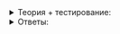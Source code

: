<details>  
<summary>Теория + тестирование:</summary>

<h1>Принципы тестирования и отладки кода</h1>

<p>Выполняя задания курса, вы могли столкнуться с тем, что ваше решение не принимается тестирующей системой. Хотя вы на своём компьютере убедились: код компилируется без ошибок и даже проходит тесты. Но если тестирующая система не принимает решение, вероятно, в нём правда есть ошибка.</p>

<p>Не отчаивайтесь. Когда изучаете новый язык программирования или технологию, ошибки — это нормально. Даже опытные программисты ошибаются. Более того, чем опытнее программист, тем с большим недоверием он относится к собственному коду — ищет и устраняет в нём ошибки. В этом уроке вы узнаете, как ошибки предупреждать и исправлять.</p>

<h3>Внимательно читайте условие задачи</h3>

<p>Убедитесь, что не упустили ни одной детали в условии и правильно поняли, как должна работать ваша программа.</p>

<h3>Проверьте, как программа работает на примерах из условия</h3>

<p>Часто в задании есть примеры ввода и вывода. Они демонстрируют ожидаемые результаты работы программы на некотором наборе входных данных. Если ваше решение даёт не тот результат, который ожидается, в нём точно ошибка.</p>

<p>Но примеры покрывают лишь малую часть входных данных, с которыми может столкнуться программа. То, что ваше решение работает на примерах, тоже не гарантирует его правильность. Как говорил Эдгер Дейкстра, тестирование показывает наличие ошибок, но не доказывает, что их нет.</p>

<h3>Вносите изменения в программу небольшими порциями и регулярно тестируйте её работу</h3>

<p>Чем меньше изменений вы внесли, тем меньше различий в коде придётся изучить, чтобы найти причину ошибки. Не забывайте после каждого изменения проверять работу программы. Так вы раньше обнаружите и исправите ошибку.</p>

<h3>Составьте план тестирования</h3>

<p>Часто в рабочих ситуациях непонятно, почему программа ведёт себя неправильно. Ведь вы не знаете, при каких входных данных возникла ошибка.</p>

<p>Чтобы разобраться в чём дело, воспроизведите ошибку — найдите набор входных данных, при котором она проявит себя.</p>

<p>Возможна обратная ситуация. Вы написали программу и хотите перед выпуском убедиться, что она  работает корректно. Подходить к этому хаотично и запускать программу на паре-тройке примеров входных данных не стоит. Так вы рискуете пропустить серьёзные ошибки. А вот пользователи программы их не пропустят.</p>

<p>Переходя к тестированию своей программы, — реальной или учебной — разработайте план тестирования. Для этого проанализируйте условия задачи и выделите классы эквивалентности. Класс эквивалентности — это одно или несколько значений входных данных, к которым программа применяет одинаковую логику.</p>

<p>Например, у вас есть задача определить, високосный год или нет. В ней можно выделить следующие классы эквивалентности:</p>

<ul>
<li>Год, номер которого кратен 400, — високосный;</li>
<li>Остальные годы, номер которых кратен 100, — невисокосные (1700, 1800, 1900, 2100);</li>
<li>Остальные годы, номер которых кратен четырём, — високосные;</li>
<li>Прочие годы, не кратные четырём, — невисокосные.</li>
</ul>

<p>При тестировании программы достаточно будет проверить её работу на небольшом наборе входных данных, выбрав один или два года из каждого класса эквивалентности.</p>

<p>Когда составляете план тестирования, учитывайте крайние (граничные) случаи. Например, если значение целочисленного параметра должно быть в диапазоне от 0 до 100 включительно, следует проверить работу программы при значениях параметра вблизи границ: 0, 1, 99, 100. Если параметр строковый, проверьте работу программы на пустых строках и строках с одним символом. Если имеете дело с контейнером типа <code>vector</code>, <code>set</code> и <code>map</code>, протестируйте, как программа себя ведёт с пустыми контейнерами.</p>

<p>Граничные условия нужно обрабатывать, так как ошибки часто возникают вблизи границ, отделяющих корректные данные от некорректных.</p>

<p>Определившись с набором входных данных, проверьте работу программы на этом наборе. Выходные данные должны соответствовать ожидаемым.</p>

<p>Выходные данные, полученные от этой же программы, в качестве ожидаемого результата использовать не следует. Иначе выдаваемый результат будет совпадать с ожидаемым, даже если в коде есть ошибки. Вычислите ожидаемые данные вручную или получите их из внешнего доверенного источника.</p>

<p>Внимательно читайте условие задачи, вносите изменения в программу маленькими порциями и сразу тестируйте, проверяйте решение на примерах ввода и вывода и на граничных условиях. Выделите классы эквивалентности и составьте план тестирования. Так вы быстрее отловите и исправите ошибки.</p>

<hr>

Вы проверяете, как работает ваше решение на входных данных из условия задачи?</p>

<ul>
<li><p>Да</p></li>
<li><p>Нет</p></li>
</ul>

<hr>

Вы проверили и убедились, что ваша программа работает на входных данных из условия задачи. Получается, ошибок в коде нет?</p>

<ul>
<li><p>Раз работает, ошибок нет</p></li>
<li><p>Как бы не так</p></li>
</ul>
>
</details>  

<details>  
<summary>Ответы:</summary>

<h1>Ответы на задания</h1>

<p>Вы проверяете, как работает ваше решение на входных данных из условия задачи?</p>

<ul>
<li><p><strong>(+)</strong> Да</p>

<ul>
<li>И правильно делаете! Примеры входных данных из условия задачи явно описывают поведение, ожидаемое от вашей программы. Если программа работает не так, как должна, в ней есть ошибка. Конечно, если требования непротиворечивы.</li>
</ul></li>

<li><p><strong>(-)</strong> Нет</p>

<ul>
<li>А зря. Примеры показывают, как программа должна работать. Если ваше решение приводит не к тому результату, который ожидается, значит в решении ошибка.</li>
</ul></li>
</ul>

<hr>

<p>Вы проверили и убедились, что ваша программа работает на входных данных из условия задачи. Получается, ошибок в коде нет?</p>

<ul>
<li><p><strong>(-)</strong> Раз работает, ошибок нет</p>

<ul>
<li>Такой проверки недостаточно. Входные данные в условиях задачи относятся лишь к некоторым классам эквивалентности. Программу нужно проверять и на других классах эквивалентности тоже. Иначе пропустите ошибки. Чтобы составить набор тестовых данных, наиболее плотно покрывающий возможные сценарии работы программы, сделайте план тестирования.</li>
</ul></li>

<li><p><strong>(+)</strong> Как бы не так</p>

<ul>
<li>Верно! Если решение работает на указанных входных данных, это не значит, что ошибок в нём нет. Проверять работу программы на одних только примерах из условия недостаточно.</li>
</ul></li>
</ul>

<h1>Ответы на задания</h1>

<p>Вы проверяете, как работает ваше решение на входных данных из условия задачи?</p>

<ul>
<li><p><strong>(+)</strong> Да</p>

<ul>
<li>И правильно делаете! Примеры входных данных из условия задачи явно описывают поведение, ожидаемое от вашей программы. Если программа работает не так, как должна, в ней есть ошибка. Конечно, если требования непротиворечивы.</li>
</ul></li>

<li><p><strong>(-)</strong> Нет</p>

<ul>
<li>А зря. Примеры показывают, как программа должна работать. Если ваше решение приводит не к тому результату, который ожидается, значит в решении ошибка.</li>
</ul></li>
</ul>

<hr>

<p>Вы проверили и убедились, что ваша программа работает на входных данных из условия задачи. Получается, ошибок в коде нет?</p>

<ul>
<li><p><strong>(-)</strong> Раз работает, ошибок нет</p>

<ul>
<li>Такой проверки недостаточно. Входные данные в условиях задачи относятся лишь к некоторым классам эквивалентности. Программу нужно проверять и на других классах эквивалентности тоже. Иначе пропустите ошибки. Чтобы составить набор тестовых данных, наиболее плотно покрывающий возможные сценарии работы программы, сделайте план тестирования.</li>
</ul></li>

<li><p><strong>(+)</strong> Как бы не так</p>

<ul>
<li>Верно! Если решение работает на указанных входных данных, это не значит, что ошибок в нём нет. Проверять работу программы на одних только примерах из условия недостаточно.</li>
</ul></li>
</ul>

</details>  
